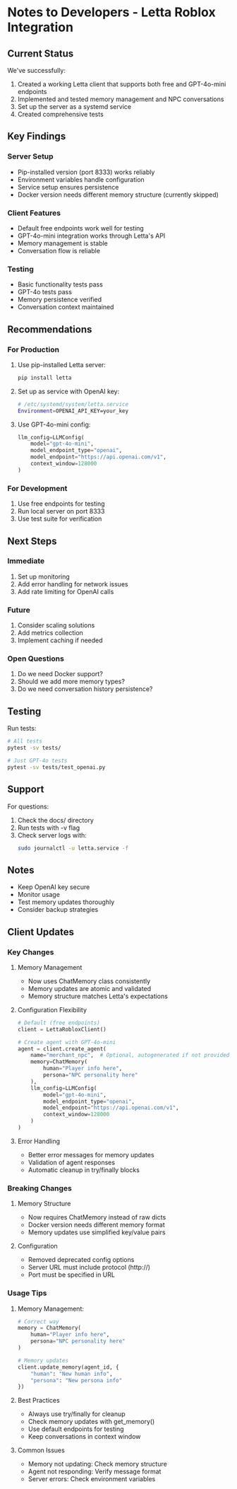 # Notes to Developers - Letta Roblox Integration

## Current Status

We've successfully:
1. Created a working Letta client that supports both free and GPT-4o-mini endpoints
2. Implemented and tested memory management and NPC conversations
3. Set up the server as a systemd service
4. Created comprehensive tests

## Key Findings

### Server Setup
- Pip-installed version (port 8333) works reliably
- Environment variables handle configuration
- Service setup ensures persistence
- Docker version needs different memory structure (currently skipped)

### Client Features
- Default free endpoints work well for testing
- GPT-4o-mini integration works through Letta's API
- Memory management is stable
- Conversation flow is reliable

### Testing
- Basic functionality tests pass
- GPT-4o tests pass
- Memory persistence verified
- Conversation context maintained

## Recommendations

### For Production
1. Use pip-installed Letta server:
   ```bash
   pip install letta
   ```

2. Set up as service with OpenAI key:
   ```bash
   # /etc/systemd/system/letta.service
   Environment=OPENAI_API_KEY=your_key
   ```

3. Use GPT-4o-mini config:
   ```python
   llm_config=LLMConfig(
       model="gpt-4o-mini",
       model_endpoint_type="openai",
       model_endpoint="https://api.openai.com/v1",
       context_window=128000
   )
   ```

### For Development
1. Use free endpoints for testing
2. Run local server on port 8333
3. Use test suite for verification

## Next Steps

### Immediate
1. Set up monitoring
2. Add error handling for network issues
3. Add rate limiting for OpenAI calls

### Future
1. Consider scaling solutions
2. Add metrics collection
3. Implement caching if needed

### Open Questions
1. Do we need Docker support?
2. Should we add more memory types?
3. Do we need conversation history persistence?

## Testing

Run tests:
```bash
# All tests
pytest -sv tests/

# Just GPT-4o tests
pytest -sv tests/test_openai.py
```

## Support

For questions:
1. Check the docs/ directory
2. Run tests with -v flag
3. Check server logs with:
   ```bash
   sudo journalctl -u letta.service -f
   ```

## Notes
- Keep OpenAI key secure
- Monitor usage
- Test memory updates thoroughly
- Consider backup strategies 

## Client Updates

### Key Changes
1. Memory Management
   - Now uses ChatMemory class consistently
   - Memory updates are atomic and validated
   - Memory structure matches Letta's expectations

2. Configuration Flexibility
   ```python
   # Default (free endpoints)
   client = LettaRobloxClient()
   
   # Create agent with GPT-4o-mini
   agent = client.create_agent(
       name="merchant_npc",  # Optional, autogenerated if not provided
       memory=ChatMemory(
           human="Player info here",
           persona="NPC personality here"
       ),
       llm_config=LLMConfig(
           model="gpt-4o-mini",
           model_endpoint_type="openai",
           model_endpoint="https://api.openai.com/v1",
           context_window=128000
       )
   )
   ```

3. Error Handling
   - Better error messages for memory updates
   - Validation of agent responses
   - Automatic cleanup in try/finally blocks

### Breaking Changes
1. Memory Structure
   - Now requires ChatMemory instead of raw dicts
   - Docker version needs different memory format
   - Memory updates use simplified key/value pairs

2. Configuration
   - Removed deprecated config options
   - Server URL must include protocol (http://)
   - Port must be specified in URL

### Usage Tips
1. Memory Management:
   ```python
   # Correct way
   memory = ChatMemory(
       human="Player info here",
       persona="NPC personality here"
   )
   
   # Memory updates
   client.update_memory(agent_id, {
       "human": "New human info",
       "persona": "New persona info"
   })
   ```

2. Best Practices
   - Always use try/finally for cleanup
   - Check memory updates with get_memory()
   - Use default endpoints for testing
   - Keep conversations in context window

3. Common Issues
   - Memory not updating: Check memory structure
   - Agent not responding: Verify message format
   - Server errors: Check environment variables